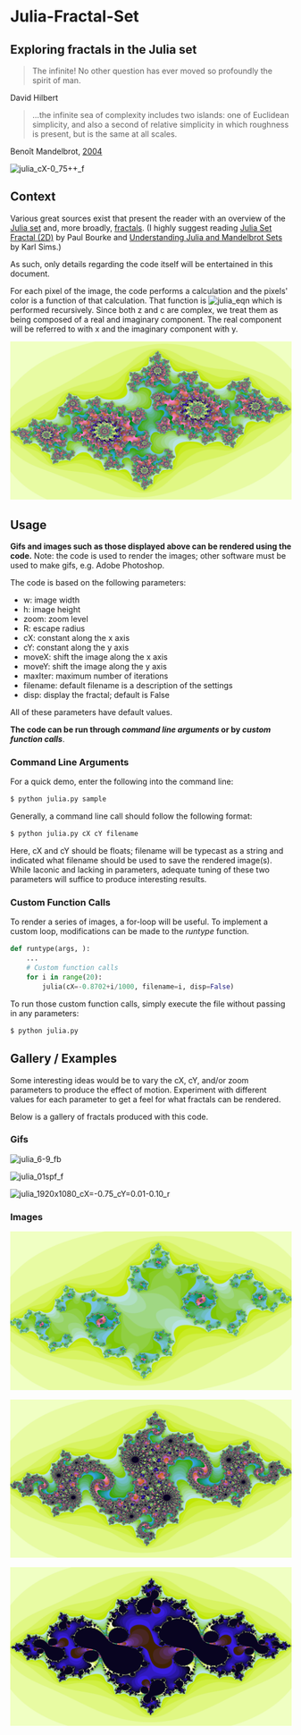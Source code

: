 # Julia-Fractal-Set
## Exploring fractals in the Julia set

> The infinite! No other question has ever moved so profoundly the spirit of man.

David Hilbert

> ...the infinite sea of complexity includes two islands: one of Euclidean simplicity, and also a second of relative simplicity in which roughness is present, but is the same at all scales.

Benoît Mandelbrot, [2004](https://www.edge.org/conversation/benoit_mandelbrot-a-theory-of-roughness)

![julia_cX-0_75++_f](gifs/julia_cX-0_75++_f.gif "julia_cX-0_75++_f")

## Context
Various great sources exist that present the reader with an overview of the [Julia set](https://www.google.com/url?sa=t&rct=j&q=&esrc=s&source=web&cd=3&ved=2ahUKEwjtvNCWqpblAhXMITQIHUhtBKkQFjACegQICxAG&url=https%3A%2F%2Fen.wikipedia.org%2Fwiki%2FJulia_set&usg=AOvVaw1TkOuJzmcaF8RU5kldqgG_) and, more broadly, [fractals](https://en.wikipedia.org/wiki/Fractal). (I highly suggest reading [Julia Set Fractal (2D)](http://paulbourke.net/fractals/juliaset/) by Paul Bourke and [
Understanding Julia and Mandelbrot Sets](https://www.karlsims.com/julia.html) by Karl Sims.)

As such, only details regarding the code itself will be entertained in this document.

For each pixel of the image, the code performs a calculation and the pixels' color is a function of that calculation. That function is ![julia_eqn](https://wikimedia.org/api/rest_v1/media/math/render/svg/c933c9b5913621bd772d71e19a6a6ac00876db1b "julia_cX-7_2") which is performed recursively. Since both z and c are complex, we treat them as being composed of a real and imaginary component. The real component will be referred to with x and the imaginary component with y.

![julia_cX-7_2](img/julia_cX-7_2.png "julia_cX-7_2")

## Usage

**Gifs and images such as those displayed above can be rendered using the code.** Note: the code is used to render the images; other software must be used to make gifs, e.g. Adobe Photoshop.

The code is based on the following parameters:
- w: image width
- h: image height
- zoom: zoom level
- R: escape radius
- cX: constant along the x axis
- cY: constant along the y axis
- moveX: shift the image along the x axis
- moveY: shift the image along the y axis
- maxIter: maximum number of iterations
- filename: default filename is a description of the settings
- disp: display the fractal; default is False

All of these parameters have default values.

**The code can be run through *command line arguments* or by *custom function calls***.

### Command Line Arguments

For a quick demo, enter the following into the command line:
``` bash
$ python julia.py sample
```

Generally, a command line call should follow the following format:

``` bash
$ python julia.py cX cY filename
```

Here, cX and cY should be floats; filename will be typecast as a string and indicated what filename should be used to save the rendered image(s). While laconic and lacking in parameters, adequate tuning of these two parameters will suffice to produce interesting results.

### Custom Function Calls

To render a series of images, a for-loop will be useful. To implement a custom loop, modifications can be made to the *runtype* function.

``` python
def runtype(args, ):
    ...
    # Custom function calls
    for i in range(20):
        julia(cX=-0.8702+i/1000, filename=i, disp=False)
```

To run those custom function calls, simply execute the file without passing in any parameters:

``` bash
$ python julia.py
```

## Gallery / Examples

Some interesting ideas would be to vary the cX, cY, and/or zoom parameters to produce the effect of motion. Experiment with different values for each parameter to get a feel for what fractals can be rendered.

Below is a gallery of fractals produced with this code.

### Gifs

![julia_6-9_fb](gifs/julia_6-9_fb.gif "julia_6-9_fb")

![julia_01spf_f](gifs/julia_02spf_f.gif "julia_01spf_f")

![julia_1920x1080_cX=-0.75_cY=0.01-0.10_r](gifs/julia_1920x1080_cX=-0.75_cY=0.01-0.10_r.gif "julia_1920x1080_cX=-0.75_cY=0.01-0.10_r")

### Images

![julia_cX=09](img/julia_cX=09.png "julia_cX=09")

![julia_-cX-0_8_cY_0_156y](img/julia_-cX-0_8_cY_0_156y.png "julia_-cX-0_8_cY_0_156y")

![julia_cX-0_75](img/julia_cX-0_75.png "julia_cX-0_75")
